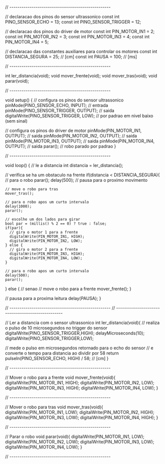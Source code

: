 // ---------------------------------------------------

// declaracao dos pinos do sensor ultrassonico
const int PINO_SENSOR_ECHO = 13;
const int PINO_SENSOR_TRIGGER = 12;

// declaracao dos pinos do driver de motor
const int PIN_MOTOR_IN1 = 2;
const int PIN_MOTOR_IN2 = 3;
const int PIN_MOTOR_IN3 = 4;
const int PIN_MOTOR_IN4 = 5;

// declaracao das constantes auxiliares para controlar os motores
const int DISTANCIA_SEGURA = 25; // [cm]
const int PAUSA = 100; // [ms]

// ---------------------------------------------------

int ler_distancia(void);
void mover_frente(void);
void mover_tras(void);
void parar(void);

// ---------------------------------------------------

void setup() {
  // configura os pinos do sensor ultrassonico
  pinMode(PINO_SENSOR_ECHO, INPUT); // entrada
  pinMode(PINO_SENSOR_TRIGGER, OUTPUT); // saida
  digitalWrite(PINO_SENSOR_TRIGGER, LOW); // por padrao em nivel baixo (sem sinal)

  // configura os pinos do driver de motor
  pinMode(PIN_MOTOR_IN1, OUTPUT); // saida
  pinMode(PIN_MOTOR_IN2, OUTPUT); // saida
  pinMode(PIN_MOTOR_IN3, OUTPUT); // saida
  pinMode(PIN_MOTOR_IN4, OUTPUT); // saida
  parar(); // robo parado por padrao
}

// ---------------------------------------------------

void loop() {
  // le a distancia
  int distancia = ler_distancia();

  // verifica se ha um obstaculo na frente
  if(distancia < DISTANCIA_SEGURA){
    // para o robo
    parar();
    delay(500); // pausa para o proximo movimento

    // move o robo para tras
    mover_tras();

    // para o robo apos um curto intervalo
    delay(1000);
    parar();

    // escolhe um dos lados para girar
    bool par = (millis() % 2 == 0) ? true : false;
    if(par){
      // gira o motor 1 para a frente
      digitalWrite(PIN_MOTOR_IN1, HIGH);
      digitalWrite(PIN_MOTOR_IN2, LOW);
    } else {
      // gira o motor 2 para a frente
      digitalWrite(PIN_MOTOR_IN3, HIGH);
      digitalWrite(PIN_MOTOR_IN4, LOW);
    }

    // para o robo apos um curto intervalo
    delay(500);
    parar();
  } else { // senao
    // move o robo para a frente
    mover_frente();
  }

  // pausa para a proxima leitura
  delay(PAUSA);
}

// ---------------------------------------------------
// ---------------------------------------------------

// Ler a distancia com o sensor ultrassonico
int ler_distancia(void){
  // realiza o pulso de 10 microsegundos no trigger do sensor
  digitalWrite(PINO_SENSOR_TRIGGER,HIGH);
  delayMicroseconds(10);
  digitalWrite(PINO_SENSOR_TRIGGER,LOW);

  // mede o pulso em microsegundos retornado para o echo do sensor
  // e converte o tempo para distancia ao dividir por 58
  return pulseIn(PINO_SENSOR_ECHO, HIGH) / 58; // [cm]
}

// ---------------------------------------------------

// Mover o robo para a frente
void mover_frente(void){
  digitalWrite(PIN_MOTOR_IN1, HIGH);
  digitalWrite(PIN_MOTOR_IN2, LOW);
  digitalWrite(PIN_MOTOR_IN3, HIGH);
  digitalWrite(PIN_MOTOR_IN4, LOW);
}

// ---------------------------------------------------

// Mover o robo para tras
void mover_tras(void){
  digitalWrite(PIN_MOTOR_IN1, LOW);
  digitalWrite(PIN_MOTOR_IN2, HIGH);
  digitalWrite(PIN_MOTOR_IN3, LOW);
  digitalWrite(PIN_MOTOR_IN4, HIGH);
}

// ---------------------------------------------------

// Parar o robo
void parar(void){
  digitalWrite(PIN_MOTOR_IN1, LOW);
  digitalWrite(PIN_MOTOR_IN2, LOW);
  digitalWrite(PIN_MOTOR_IN3, LOW);
  digitalWrite(PIN_MOTOR_IN4, LOW);
}

// ---------------------------------------------------
